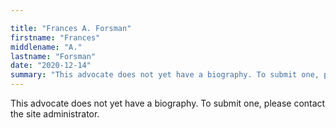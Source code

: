 ```yaml
---

title: "Frances A. Forsman"
firstname: "Frances"
middlename: "A."
lastname: "Forsman"
date: "2020-12-14"
summary: "This advocate does not yet have a biography. To submit one, please contact the site administrator."
---
```

This advocate does not yet have a biography. To submit one, please contact the site administrator.

